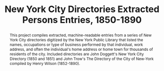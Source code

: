 ---
pid: directories
done: true
title: New York City Directories Extracted Persons Entries, 1850-1890
featured: true
category: Other
tags:
- urban-humanities
- dataset
abstract: This project compiles extracted, machine-readable entries from a series
  of New York City directories digitized by the New York Public Library that listed
  the names, occupations or type of business performed by that individual, work address,
  and often the individual's home address or home town for thousands of residents
  of the city. Included directories are John Doggett's New York City Directory (1850
  and 1851) and John Trow's The Directory of the City of New-York compiled by Henry
  Wilson (1852-1890).
pis:
- wolf
link: https://archive.nyu.edu/handle/2451/61521
local_image: directories.jpg
original_img: https://iiif-prod.nypl.org/index.php?id=57275760&t=w
layout: project
---